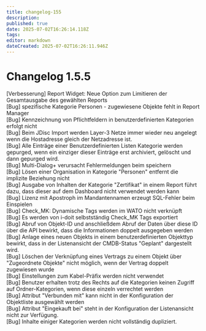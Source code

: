 ```yaml
---
title: changelog-155
description: 
published: true
date: 2025-07-02T16:26:14.118Z
tags: 
editor: markdown
dateCreated: 2025-07-02T16:26:11.946Z
---
```


# Changelog 1.5.5
<!-- cSpell:disable -->
<!-- markdownlint-disable MD052 -->
[Verbesserung]  Report Widget: Neue Option zum Limitieren der Gesamtausgabe des gewählten Reports<br>
[Bug]           spezifische Kategorie Personen - zugewiesene Objekte fehlt in Report Manager<br>
[Bug]           Kennzeichnung von Pflichtfeldern in benutzerdefinierten Kategorien erfolgt nicht<br>
[Bug]           Beim JDisc Import werden Layer-3 Netze immer wieder neu angelegt wenn die Hostadresse gleich der Netzadresse ist.<br>
[Bug]           Alle Einträge einer Benutzerdefinierten Listen Kategorie werden gepurged, wenn ein einziger dieser Einträge erst archiviert, gelöscht und dann gepurged wird.<br>
[Bug]           Multi-Dialog+ verursacht Fehlermeldungen beim speichern<br>
[Bug]           Lösen einer Organisation in Kategorie "Personen" entfernt die implizite Beziehung nicht<br>
[Bug]           Ausgabe von Inhalten der Kategorie "Zertifikat" in einem Report führt dazu, dass dieser auf dem Dashboard nicht verwendet werden kann<br>
[Bug]           Lizenz mit Apostroph im Mandantennamen erzeugt SQL-Fehler beim Einspielen<br>
[Bug]           Check_MK: Dynamische Tags werden im WATO nicht verknüpft<br>
[Bug]           Es werden von i-doit selbstständig Check_MK Tags exportiert<br>
[Bug]           Abruf von Objekt-ID und anschließdem Abruf der Daten über diese ID über die API bewirkt, dass die Informationen doppelt ausgegeben werden<br>
[Bug]           Anlage eines neuen Objekts in einem benutzerdefinierten Objekttyp bewirkt, dass in der Listenansicht der CMDB-Status "Geplant" dargestellt wird.<br>
[Bug]           Löschen der Verknüpfung eines Vertrags zu einem Objekt über "Zugeordnete Objekte" nicht möglich, wenn der Vertrag doppelt zugewiesen wurde<br>
[Bug]           Einstellungen zum Kabel-Präfix werden nicht verwendet<br>
[Bug]           Benutzer erhalten trotz des Rechts auf die Kategorien keinen Zugriff auf Ordner-Kategorien, wenn diese einzeln verrechtet werden<br>
[Bug]           Attribut "Verbunden mit" kann nicht in der Konfiguration der Objektliste ausgewählt werden<br>
[Bug]           Attribut "Eingekauft bei" steht in der Konfiguration der Listenansicht nicht zur Verfügung.<br>
[Bug]           Inhalte einiger Kategorien werden nicht vollständig dupliziert.<br>
